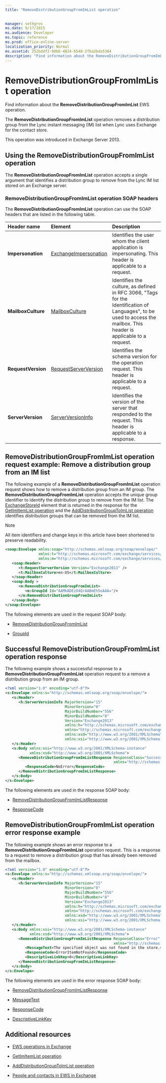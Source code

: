 ```yaml
---
title: "RemoveDistributionGroupFromImList operation"
 
 
manager: sethgros
ms.date: 9/17/2015
ms.audience: Developer
ms.topic: reference
ms.prod: office-online-server
localization_priority: Normal
ms.assetid: 252bddf2-98b6-4824-b548-2fba2bda5384
description: "Find information about the RemoveDistributionGroupFromImList EWS operation."
---
```


# RemoveDistributionGroupFromImList operation

Find information about the **RemoveDistributionGroupFromImList** EWS operation. 
  
The **RemoveDistributionGroupFromImList** operation removes a distribution group from the Lync instant messaging (IM) list when Lync uses Exchange for the contact store. 
  
This operation was introduced in Exchange Server 2013.
  
## Using the RemoveDistributionGroupFromImList operation

The **RemoveDistributionGroupFromImList** operation accepts a single argument that identifies a distribution group to remove from the Lync IM list stored on an Exchange server. 
  
### RemoveDistributionGroupFromImList operation SOAP headers

The **RemoveDistributionGroupFromImList** operation can use the SOAP headers that are listed in the following table. 
  
|**Header name**|**Element**|**Description**|
|:-----|:-----|:-----|
|**Impersonation** <br/> |[ExchangeImpersonation](exchangeimpersonation.md) <br/> |Identifies the user whom the client application is impersonating. This header is applicable to a request.  <br/> |
|**MailboxCulture** <br/> |[MailboxCulture](mailboxculture.md) <br/> |Identifies the culture, as defined in RFC 3066, "Tags for the Identification of Languages", to be used to access the mailbox. This header is applicable to a request.  <br/> |
|**RequestVersion** <br/> |[RequestServerVersion](requestserverversion.md) <br/> |Identifies the schema version for the operation request. This header is applicable to a request.  <br/> |
|**ServerVersion** <br/> |[ServerVersionInfo](serverversioninfo.md) <br/> |Identifies the version of the server that responded to the request. This header is applicable to a response.  <br/> |
   
## RemoveDistributionGroupFromImList operation request example: Remove a distribution group from an IM list

The following example of a **RemoveDistributionGroupFromImList** operation request shows how to remove a distribution group from an IM group. The **RemoveDistributionGroupFromImList** operation accepts the unique group identifier to identify the distribution group to remove from the IM list. The [ExchangeStoreId](exchangestoreid.md) element that is returned in the response for the [GetImItemList operation](getimitemlist-operation.md) and the [AddDistributionGroupToImList operation](adddistributiongrouptoimlist-operation.md) identifies distribution groups that can be removed from the IM list. 
  
> [!NOTE]
> All item identifiers and change keys in this article have been shortened to preserve readability. 
  
```XML
<soap:Envelope xmlns:soap="http://schemas.xmlsoap.org/soap/envelope/"
               xmlns:t="http://schemas.microsoft.com/exchange/services/2006/types"
               xmlns:m="http://schemas.microsoft.com/exchange/services/2006/messages">
   <soap:Header>
      <t:RequestServerVersion Version="Exchange2013" />
      <t:MailboxCulture>en-US</t:MailboxCulture>
   </soap:Header>
   <soap:Body >
      <m:RemoveDistributionGroupFromImList>
         <m:GroupId Id="AAMkADEzO4QrAABmEh5oAAA="/>
      </m:RemoveDistributionGroupFromImList>
   </soap:Body>
</soap:Envelope>
```

The following elements are used in the request SOAP body:
  
- [RemoveDistributionGroupFromImList](removedistributiongroupfromimlist.md)
    
- [GroupId](groupid.md)
    
## Successful RemoveDistributionGroupFromImList operation response

The following example shows a successful response to a **RemoveDistributionGroupFromImList** operation request to a remove a distribution group from an IM group. 
  
```XML
<?xml version="1.0" encoding="utf-8"?>
<s:Envelope xmlns:s="http://schemas.xmlsoap.org/soap/envelope/">
   <s:Header>
      <h:ServerVersionInfo MajorVersion="15" 
                           MinorVersion="0" 
                           MajorBuildNumber="556" 
                           MinorBuildNumber="8" 
                           Version="Exchange2013" 
                           xmlns:h="http://schemas.microsoft.com/exchange/services/2006/types" 
                           xmlns="http://schemas.microsoft.com/exchange/services/2006/types" 
                           xmlns:xsd="http://www.w3.org/2001/XMLSchema" 
                           xmlns:xsi="http://www.w3.org/2001/XMLSchema-instance"/>
   </s:Header>
   <s:Body xmlns:xsi="http://www.w3.org/2001/XMLSchema-instance" 
           xmlns:xsd="http://www.w3.org/2001/XMLSchema">
      <RemoveDistributionGroupFromImListResponse ResponseClass="Success" 
                                                 xmlns="http://schemas.microsoft.com/exchange/services/2006/messages">
         <ResponseCode>NoError</ResponseCode>
      </RemoveDistributionGroupFromImListResponse>
   </s:Body>
</s:Envelope>
```

The following elements are used in the response SOAP body:
  
- [RemoveDistributionGroupFromImListResponse](removedistributiongroupfromimlistresponse.md)
    
- [ResponseCode](responsecode.md)
    
## RemoveDistributionGroupFromImList operation error response example

The following example shows an error response to a **RemoveDistributionGroupFromImList** operation request. This is a response to a request to remove a distribution group that has already been removed from the mailbox. 
  
```XML
<?xml version="1.0" encoding="utf-8"?>
<s:Envelope xmlns:s="http://schemas.xmlsoap.org/soap/envelope/">
   <s:Header>
      <h:ServerVersionInfo MajorVersion="15" 
                           MinorVersion="0" 
                           MajorBuildNumber="556" 
                           MinorBuildNumber="8" 
                           Version="Exchange2013" 
                           xmlns:h="http://schemas.microsoft.com/exchange/services/2006/types" 
                           xmlns="http://schemas.microsoft.com/exchange/services/2006/types" 
                           xmlns:xsd="http://www.w3.org/2001/XMLSchema" 
                           xmlns:xsi="http://www.w3.org/2001/XMLSchema-instance"/>
   </s:Header>
   <s:Body xmlns:xsi="http://www.w3.org/2001/XMLSchema-instance" 
           xmlns:xsd="http://www.w3.org/2001/XMLSchema">
      <RemoveDistributionGroupFromImListResponse ResponseClass="Error" 
                                                 xmlns="http://schemas.microsoft.com/exchange/services/2006/messages">
         <MessageText>The specified object was not found in the store.</MessageText>
         <ResponseCode>ErrorItemNotFound</ResponseCode>
         <DescriptiveLinkKey>0</DescriptiveLinkKey>
      </RemoveDistributionGroupFromImListResponse>
   </s:Body>
</s:Envelope>
```

The following elements are used in the error response SOAP body:
  
- [RemoveDistributionGroupFromImListResponse](removedistributiongroupfromimlistresponse.md)
    
- [MessageText](messagetext.md)
    
- [ResponseCode](responsecode.md)
    
- [DescriptiveLinkKey](descriptivelinkkey.md)
    
## Additional resources

- [EWS operations in Exchange](ews-operations-in-exchange.md)
    
- [GetImItemList operation](getimitemlist-operation.md)
    
- [AddDistributionGroupToImList operation](adddistributiongrouptoimlist-operation.md)
    
- [People and contacts in EWS in Exchange](http://msdn.microsoft.com/library/043c33be-a0d1-4bad-a840-85715eda4813%28Office.15%29.aspx#What)
    

